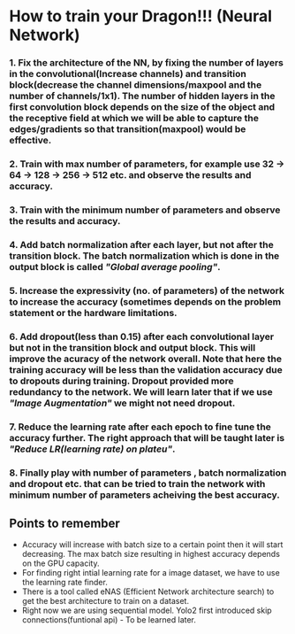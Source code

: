 # **How to train your Dragon!!! (Neural Network)**
### 1. Fix the architecture of the NN, by fixing the number of layers in the convolutional(Increase channels) and transition block(decrease the channel dimensions/maxpool and the number of channels/1x1). The number of hidden layers in the first convolution block depends on the size of the object and the receptive field at which we will be able to capture the edges/gradients so that transition(maxpool) would be effective.
### 2. Train with max number of parameters, for example use 32 -> 64 -> 128 -> 256 -> 512 etc. and observe the results and accuracy.
### 3. Train with the minimum number of parameters and observe the results and accuracy.
### 4. Add batch normalization after each layer, but not after the transition block. The batch normalization which is done in the output block is called *"Global average pooling"*.
### 5. Increase the expressivity (no. of parameters) of the network to increase the accuracy (sometimes depends on the problem statement or the hardware limitations.
### 6. Add dropout(less than 0.15) after each convolutional layer but not in the transition block and output block. This will improve the acuracy of the network overall. Note that here the training accuracy will be less than the validation accuracy due to dropouts during training. Dropout provided more redundancy to the network. We will learn later that if we use *"Image Augmentation"* we might not need dropout.
### 7. Reduce the learning rate after each epoch to fine tune the accuracy further. The right approach that will be taught later is *"Reduce LR(learning rate) on plateu"*.
### 8. Finally play with number of parameters , batch normalization and dropout etc. that can be tried to train the network with minimum number of parameters acheiving the best accuracy.

## Points to remember
- Accuracy will increase with batch size to a certain point then it will start decreasing. The max batch size resulting in highest accuracy depends on the GPU capacity.
- For finding right intial learning rate for a image dataset, we have to use the learning rate finder.
- There is a tool called eNAS (Efficient Network architecture search) to get the best architecture to train on a dataset.
- Right now we are using sequential model. Yolo2 first introduced skip connections(funtional api) - To be learned later.

